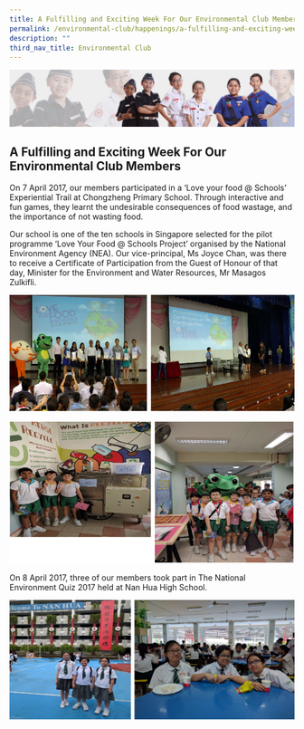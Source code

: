 ```yaml
---
title: A Fulfilling and Exciting Week For Our Environmental Club Members
permalink: /environmental-club/happenings/a-fulfilling-and-exciting-week-for-our-environmental-club-members/
description: ""
third_nav_title: Environmental Club
---
```

![](/images/About%20Us/subbanner2.jpg)

## **A Fulfilling and Exciting Week For Our Environmental Club Members**


On 7 April 2017, our members participated in a ‘Love your food @ Schools’ Experiential Trail at Chongzheng Primary School. Through interactive and fun games, they learnt the undesirable consequences of food wastage, and the importance of not wasting food.

  

Our school is one of the ten schools in Singapore selected for the pilot programme ‘Love Your Food @ Schools Project’ organised by the National Environment Agency (NEA). Our vice-principal, Ms Joyce Chan, was there to receive a Certificate of Participation from the Guest of Honour of that day, Minister for the Environment and Water Resources, Mr Masagos Zulkifli.


![](/images/CCA/Environment%20Club/Exciting%20and%20Fulfilling%20Week%201.png)

![](/images/CCA/Environment%20Club/Exciting%20and%20Fulfilling%20Week%202.png)

On 8 April 2017, three of our members took part in The National Environment Quiz 2017 held at Nan Hua High School.

![](/images/CCA/Environment%20Club/Exciting%20and%20Fulfilling%20Week%203.png)